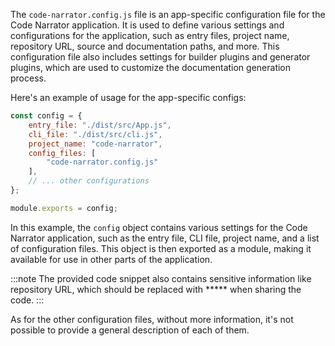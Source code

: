 The `code-narrator.config.js` file is an app-specific configuration file for the Code Narrator application. It is used to define various settings and configurations for the application, such as entry files, project name, repository URL, source and documentation paths, and more. This configuration file also includes settings for builder plugins and generator plugins, which are used to customize the documentation generation process.

Here's an example of usage for the app-specific configs:

```javascript
const config = {
    entry_file: "./dist/src/App.js",
    cli_file: "./dist/src/cli.js",
    project_name: "code-narrator",
    config_files: [
        "code-narrator.config.js"
    ],
    // ... other configurations
};

module.exports = config;
```

In this example, the `config` object contains various settings for the Code Narrator application, such as the entry file, CLI file, project name, and a list of configuration files. This object is then exported as a module, making it available for use in other parts of the application.

:::note
The provided code snippet also contains sensitive information like repository URL, which should be replaced with ***** when sharing the code.
:::

As for the other configuration files, without more information, it's not possible to provide a general description of each of them.
